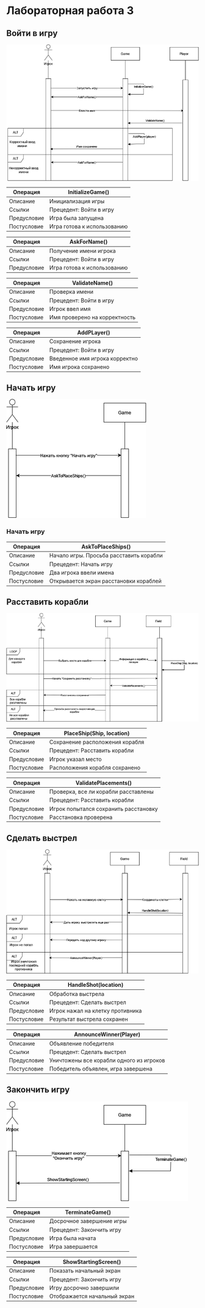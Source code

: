 # Лабораторная работа 3

## Войти в игру

![1](images/4_1.png)

| Операция    | InitializeGame()            |
|-------------|-----------------------------|
| Описание    | Инициализация игры          | 
| Ссылки      | Прецедент: Войти в игру     |
| Предусловие | Игра была запущена          |
| Постусловие | Игра готова к использованию |

| Операция    | AskForName()                |
|-------------|-----------------------------|
| Описание    | Получение имени игрока      | 
| Ссылки      | Прецедент: Войти в игру     |
| Предусловие | Игра готова к использованию | 

| Операция    | ValidateName()                |
|-------------|-------------------------------|
| Описание    | Проверка имени                | 
| Ссылки      | Прецедент: Войти в игру       |
| Предусловие | Игрок ввел имя                |
| Постусловие | Имя проверено на корректность |

| Операция    | AddPLayer()                    |
|-------------|--------------------------------|
| Описание    | Сохранение игрока              | 
| Ссылки      | Прецедент: Войти в игру        |
| Предусловие | Введенное имя игрока корректно |
| Постусловие | Имя игрока сохранено           |

## Начать игру

![2](images/4_2.png)

### Начать игру

| Операция    | AskToPlaceShips()                       |
|-------------|-----------------------------------------|
| Описание    | Начало игры. Просьба расставить корабли | 
| Ссылки      | Прецедент: Начать игру                  |
| Предусловие | Два игрока ввели имена                  |
| Постусловие | Открывается экран расстановки кораблей  |

## Расставить корабли

![3](images/4_31.png)

| Операция    | PlaceShip(Ship, location)       |
|-------------|---------------------------------|
| Описание    | Сохранение расположения корабля | 
| Ссылки      | Прецедент: Расставить корабли   |
| Предусловие | Игрок указал место              |
| Постусловие | Расположения корабля сохранено  |

| Операция    | ValidatePlacements()                  |
|-------------|---------------------------------------|
| Описание    | Проверка, все ли корабли расставлены  | 
| Ссылки      | Прецедент: Расставить корабли         |
| Предусловие | Игрок попытался сохранить расстановку |
| Постусловие | Расстановка проверена                 |

## Сделать выстрел

![4](images/4_333.png)

| Операция    | HandleShot(location)             |
|-------------|----------------------------------|
| Описание    | Обработка выстрела               |
| Ссылки      | Прецедент: Сделать выстрел       |
| Предусловие | Игрок нажал на клетку противника |
| Постусловие | Результат выстрела сохранен      |

| Операция    | AnnounceWinner(Player)                   |
|-------------|------------------------------------------|
| Описание    | Объявление победителя                    |
| Ссылки      | Прецедент: Сделать выстрел               |
| Предусловие | Уничтожены все корабли одного из игроков |
| Постусловие | Победитель объявлен, игра завершена      |

## Закончить игру

![5](images/4_5.png)

| Операция    | TerminateGame()           |
|-------------|---------------------------|
| Описание    | Досрочное завершение игры | 
| Ссылки      | Прецедент: Закончить игру |
| Предусловие | Игра была начата          |
| Постусловие | Игра завершается          |

| Операция    | ShowStartingScreen()         |
|-------------|------------------------------|
| Описание    | Показать начальный экран     | 
| Ссылки      | Прецедент: Закончить игру    |
| Предусловие | Игру досрочно завершили      |
| Постусловие | Отображается начальный экран |